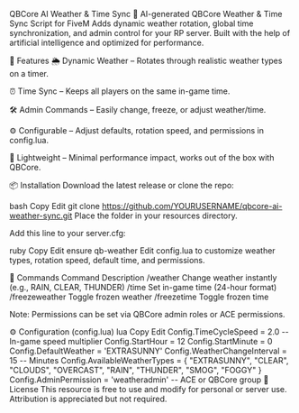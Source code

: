 QBCore AI Weather & Time Sync
🚀 AI-generated QBCore Weather & Time Sync Script for FiveM
Adds dynamic weather rotation, global time synchronization, and admin control for your RP server. Built with the help of artificial intelligence and optimized for performance.

🌟 Features
🌦 Dynamic Weather – Rotates through realistic weather types on a timer.

⏰ Time Sync – Keeps all players on the same in-game time.

🛠 Admin Commands – Easily change, freeze, or adjust weather/time.

⚙ Configurable – Adjust defaults, rotation speed, and permissions in config.lua.

💾 Lightweight – Minimal performance impact, works out of the box with QBCore.

📦 Installation
Download the latest release or clone the repo:

bash
Copy
Edit
git clone https://github.com/YOURUSERNAME/qbcore-ai-weather-sync.git
Place the folder in your resources directory.

Add this line to your server.cfg:

ruby
Copy
Edit
ensure qb-weather
Edit config.lua to customize weather types, rotation speed, default time, and permissions.

🔧 Commands
Command	Description
/weather <type>	Change weather instantly (e.g., RAIN, CLEAR, THUNDER)
/time <hour> <minute>	Set in-game time (24-hour format)
/freezeweather	Toggle frozen weather
/freezetime	Toggle frozen time

Note: Permissions can be set via QBCore admin roles or ACE permissions.

⚙ Configuration (config.lua)
lua
Copy
Edit
Config.TimeCycleSpeed = 2.0 -- In-game speed multiplier
Config.StartHour = 12
Config.StartMinute = 0
Config.DefaultWeather = 'EXTRASUNNY'
Config.WeatherChangeInterval = 15 -- Minutes
Config.AvailableWeatherTypes = { "EXTRASUNNY", "CLEAR", "CLOUDS", "OVERCAST", "RAIN", "THUNDER", "SMOG", "FOGGY" }
Config.AdminPermission = 'weatheradmin' -- ACE or QBCore group
📜 License
This resource is free to use and modify for personal or server use.
Attribution is appreciated but not required.
